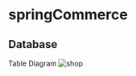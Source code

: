 # springCommerce

## Database
Table Diagram
![shop](https://github.com/haxxah1112/springCommerce/assets/103932247/ab84bf33-5572-4567-9ebd-f3c5da3acb42)


